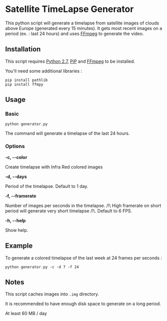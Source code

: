 # Satellite TimeLapse Generator

This python script will generate a timelapse from satellite images of clouds above Europe (generated every 15 minutes).
It gets most recent images on a period (ex. : last 24 hours) and uses [FFmpeg](https://ffmpeg.org/) to generate the video.

## Installation
This script requires [Python 2.7](https://www.python.org/downloads/release/python-2713/), [PiP](https://pip.pypa.io/en/stable/installing/) and [FFmpeg](https://ffmpeg.org/download.html) to be installed.

You'll need some additional libraries :
```
pip install pathlib
pip install ffmpy
```

## Usage
### Basic
```
python generator.py
```
The command will generate a timelapse of the last 24 hours.

### Options
**-c, --color**

Create timelapse with Infra Red colored images

**-d, --days**

Period of the timelapse. Default to 1 day.

**-f, --framerate**

Number of images per seconds in the timelapse. /!\ High framerate on short period will generate very short timelapse /!\\. Default to 6 FPS.

**-h, --help**

Show help.

## Example
To generate a colored timelapse of the last week at 24 frames per seconds :
```
python generator.py -c -d 7 -f 24
``` 

## Notes
This script caches images into `.img` directory. 

It is recommended to have enough disk space to generate on a long period.

At least 60 MB / day
